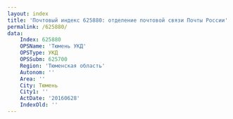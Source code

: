 ```yaml
---
layout: index
title: 'Почтовый индекс 625880: отделение почтовой связи Почты России'
permalink: /625880/
data:
    Index: 625880
    OPSName: 'Тюмень УКД'
    OPSType: УКД
    OPSSubm: 625700
    Region: 'Тюменская область'
    Autonom: ''
    Area: ''
    City: Тюмень
    City1: ''
    ActDate: '20160628'
    IndexOld: ''
---
```

